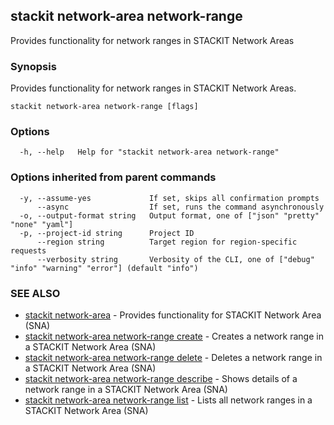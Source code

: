 ## stackit network-area network-range

Provides functionality for network ranges in STACKIT Network Areas

### Synopsis

Provides functionality for network ranges in STACKIT Network Areas.

```
stackit network-area network-range [flags]
```

### Options

```
  -h, --help   Help for "stackit network-area network-range"
```

### Options inherited from parent commands

```
  -y, --assume-yes             If set, skips all confirmation prompts
      --async                  If set, runs the command asynchronously
  -o, --output-format string   Output format, one of ["json" "pretty" "none" "yaml"]
  -p, --project-id string      Project ID
      --region string          Target region for region-specific requests
      --verbosity string       Verbosity of the CLI, one of ["debug" "info" "warning" "error"] (default "info")
```

### SEE ALSO

* [stackit network-area](./stackit_network-area.md)	 - Provides functionality for STACKIT Network Area (SNA)
* [stackit network-area network-range create](./stackit_network-area_network-range_create.md)	 - Creates a network range in a STACKIT Network Area (SNA)
* [stackit network-area network-range delete](./stackit_network-area_network-range_delete.md)	 - Deletes a network range in a STACKIT Network Area (SNA)
* [stackit network-area network-range describe](./stackit_network-area_network-range_describe.md)	 - Shows details of a network range in a STACKIT Network Area (SNA)
* [stackit network-area network-range list](./stackit_network-area_network-range_list.md)	 - Lists all network ranges in a STACKIT Network Area (SNA)

